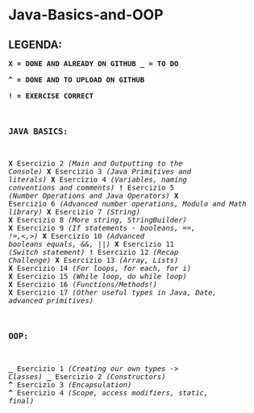 # Java-Basics-and-OOP


## LEGENDA:

**<pre>X = DONE AND ALREADY ON GITHUB
_ = TO DO              
^ = DONE AND TO UPLOAD ON GITHUB             
! = EXERCISE CORRECT**


### JAVA BASICS:

**<pre>X**   Esercizio 2     *(Main and Outputting to the Console)*
**X**   Esercizio 3     *(Java Primitives and literals)*
**X**   Esercizio 4     *(Variables, naming conventions and comments)*
**!**   Esercizio 5     *(Number Operations and Java Operators)*
**X**   Esercizio 6     *(Advanced number operations, Modulo and Math library)*
**X**   Esercizio 7     *(String)*
**X**   Esercizio 8     *(More string, StringBuilder)*
**X**   Esercizio 9     *(If statements - booleans, ==, !=,<,>)*
**X**   Esercizio 10    *(Advanced booleans equals, &&, ||)*
**X**   Esercizio 11    *(Switch statement)*
**!**   Esercizio 12    *(Recap Challenge)*
**X**   Esercizio 13    *(Array, Lists)*
**X**   Esercizio 14    *(For loops, for each, for i)*
**X**   Esercizio 15    *(While loop, do while loop)*
**X**   Esercizio 16    *(Functions/Methods!)*
**X**   Esercizio 17    *(Other useful types in Java, Date, advanced primitives)*


### OOP:

**_**   Esercizio 1     *(Creating our own types -> Classes)*
**_**   Esercizio 2     *(Constructors)*
**^**   Esercizio 3     *(Encapsulation)*
**^**   Esercizio 4     *(Scope, access modifiers, static, final)*